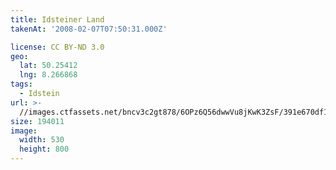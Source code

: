 ```yaml
---
title: Idsteiner Land
takenAt: '2008-02-07T07:50:31.000Z'

license: CC BY-ND 3.0
geo:
  lat: 50.25412
  lng: 8.266868
tags:
  - Idstein
url: >-
  //images.ctfassets.net/bncv3c2gt878/6OPz6Q56dwwVu8jKwK3ZsF/391e670df1cf7d64a7cbcab023d4ed86/idsteiner-land_4540090581_o
size: 194011
image:
  width: 530
  height: 800
---
```

